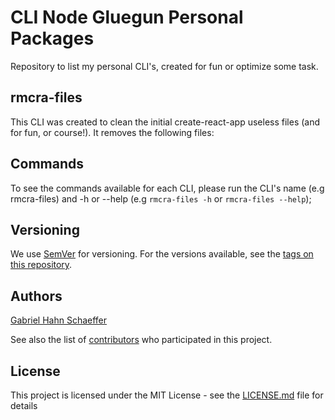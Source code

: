 # CLI Node Gluegun Personal Packages

Repository to list my personal CLI's, created for fun or optimize some task.

## rmcra-files

This CLI was created to clean the initial create-react-app useless files (and for fun, or course!). It removes the following files:

## Commands

To see the commands available for each CLI, please run the CLI's name (e.g rmcra-files) and -h or --help (e.g ```rmcra-files -h``` or ```rmcra-files --help```);

## Versioning

We use [SemVer](http://semver.org/) for versioning. For the versions available, see the [tags on this repository](https://github.com/gabriel-hahn/cli-node-gluegun/tags).

## Authors

[Gabriel Hahn Schaeffer](https://github.com/gabriel-hahn/)

See also the list of [contributors](https://github.com/gabriel-hahn/cli-node-gluegun/contributors) who participated in this project.

## License

This project is licensed under the MIT License - see the [LICENSE.md](LICENSE) file for details
